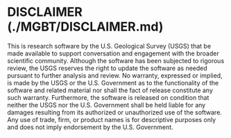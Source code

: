 # DISCLAIMER (./MGBT/DISCLAIMER.md)

This is research software by the U.S. Geological Survey (USGS) that be made available to support conversation and engagement with the broader scientific community. Although the software has been subjected to rigorous review, the USGS reserves the right to update the software as needed pursuant to further analysis and review. No warranty, expressed or implied, is made by the USGS or the U.S. Government as to the functionality of the software and related material nor shall the fact of release constitute any such warranty. Furthermore, the software is released on condition that neither the USGS nor the U.S. Government shall be held liable for any damages resulting from its authorized or unauthorized use of the software. Any use of trade, firm, or product names is for descriptive purposes only and does not imply endorsement by the U.S. Government.
